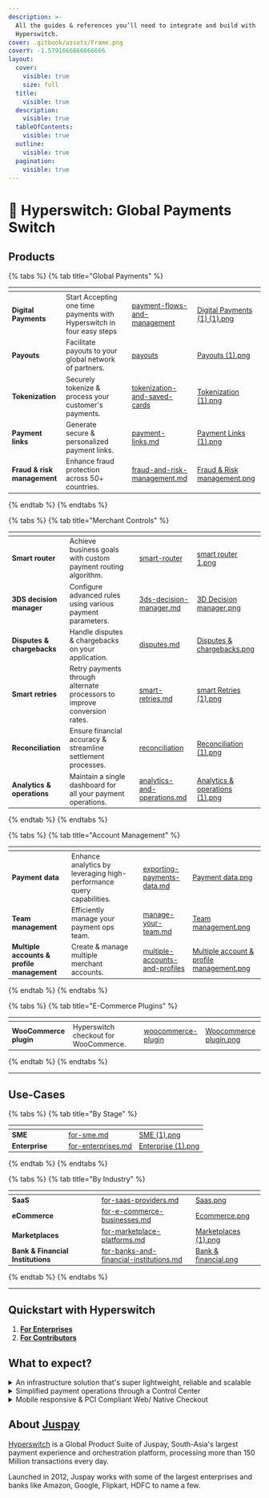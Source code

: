 ```yaml
---
description: >-
  All the guides & references you’ll need to integrate and build with
  Hyperswitch.
cover: .gitbook/assets/Frame.png
coverY: -1.5791666666666666
layout:
  cover:
    visible: true
    size: full
  title:
    visible: true
  description:
    visible: true
  tableOfContents:
    visible: true
  outline:
    visible: true
  pagination:
    visible: true
---
```


# 👋 Hyperswitch: Global Payments Switch

## Products

{% tabs %}
{% tab title="Global Payments" %}
<table data-view="cards"><thead><tr><th></th><th></th><th data-hidden></th><th data-hidden data-card-target data-type="content-ref"></th><th data-hidden data-card-cover data-type="files"></th></tr></thead><tbody><tr><td><strong>Digital Payments</strong> </td><td>Start Accepting one time payments with Hyperswitch in four easy steps</td><td></td><td><a href="features/payment-flows-and-management/">payment-flows-and-management</a></td><td><a href=".gitbook/assets/Digital Payments (1) (1).png">Digital Payments (1) (1).png</a></td></tr><tr><td><strong>Payouts</strong> </td><td>Facilitate payouts to your global network of partners.</td><td></td><td><a href="features/payment-flows-and-management/payouts/">payouts</a></td><td><a href=".gitbook/assets/Payouts (1).png">Payouts (1).png</a></td></tr><tr><td><strong>Tokenization</strong></td><td>Securely tokenize &#x26; process your customer's payments.</td><td></td><td><a href="features/payment-flows-and-management/tokenization-and-saved-cards/">tokenization-and-saved-cards</a></td><td><a href=".gitbook/assets/Tokenization (1).png">Tokenization (1).png</a></td></tr><tr><td><strong>Payment links</strong> </td><td>Generate secure &#x26; personalized payment links.</td><td></td><td><a href="features/payment-flows-and-management/payment-links.md">payment-links.md</a></td><td><a href=".gitbook/assets/Payment Links (1).png">Payment Links (1).png</a></td></tr><tr><td><strong>Fraud &#x26; risk management</strong></td><td>Enhance fraud protection across 50+ countries.</td><td></td><td><a href="features/merchant-controls/fraud-and-risk-management.md">fraud-and-risk-management.md</a></td><td><a href=".gitbook/assets/Fraud &#x26; Risk management.png">Fraud &#x26; Risk management.png</a></td></tr></tbody></table>
{% endtab %}
{% endtabs %}

{% tabs %}
{% tab title="Merchant Controls" %}
<table data-view="cards"><thead><tr><th></th><th></th><th data-hidden></th><th data-hidden data-card-target data-type="content-ref"></th><th data-hidden data-card-cover data-type="files"></th></tr></thead><tbody><tr><td><strong>Smart router</strong></td><td>Achieve business goals with custom payment routing algorithm.</td><td></td><td><a href="features/merchant-controls/smart-router/">smart-router</a></td><td><a href=".gitbook/assets/smart router 1.png">smart router 1.png</a></td></tr><tr><td><strong>3DS decision manager</strong> </td><td>Configure advanced rules using various payment parameters.</td><td></td><td><a href="features/3ds-decision-manager.md">3ds-decision-manager.md</a></td><td><a href=".gitbook/assets/3D Decision manager.png">3D Decision manager.png</a></td></tr><tr><td><strong>Disputes &#x26; chargebacks</strong></td><td>Handle disputes &#x26; chargebacks on your application.</td><td></td><td><a href="features/merchant-controls/disputes.md">disputes.md</a></td><td><a href=".gitbook/assets/Disputes &#x26; chargebacks.png">Disputes &#x26; chargebacks.png</a></td></tr><tr><td><strong>Smart retries</strong> </td><td>Retry payments through alternate processors to improve conversion rates. </td><td></td><td><a href="features/merchant-controls/smart-retries.md">smart-retries.md</a></td><td><a href=".gitbook/assets/smart Retries (1).png">smart Retries (1).png</a></td></tr><tr><td><strong>Reconciliation</strong></td><td>Ensure financial accuracy &#x26; streamline settlement processes.</td><td></td><td><a href="features/merchant-controls/reconciliation/">reconciliation</a></td><td><a href=".gitbook/assets/Reconciliation (1).png">Reconciliation (1).png</a></td></tr><tr><td><strong>Analytics &#x26; operations</strong></td><td>Maintain a single dashboard for all your payment operations.</td><td></td><td><a href="features/merchant-controls/analytics-and-operations.md">analytics-and-operations.md</a></td><td><a href=".gitbook/assets/Analytics &#x26; operations (1).png">Analytics &#x26; operations (1).png</a></td></tr></tbody></table>
{% endtab %}
{% endtabs %}

{% tabs %}
{% tab title="Account Management" %}
<table data-view="cards"><thead><tr><th></th><th></th><th data-hidden></th><th data-hidden data-card-target data-type="content-ref"></th><th data-hidden data-card-cover data-type="files"></th></tr></thead><tbody><tr><td><strong>Payment data</strong></td><td>Enhance analytics by leveraging high-performance query capabilities.</td><td></td><td><a href="features/account-management/exporting-payments-data.md">exporting-payments-data.md</a></td><td><a href=".gitbook/assets/Payment data.png">Payment data.png</a></td></tr><tr><td><strong>Team management</strong></td><td>Efficiently manage your payment ops team.</td><td></td><td><a href="features/account-management/manage-your-team.md">manage-your-team.md</a></td><td><a href=".gitbook/assets/Team management.png">Team management.png</a></td></tr><tr><td><strong>Multiple accounts &#x26; profile management</strong> </td><td>Create &#x26; manage multiple merchant accounts.</td><td></td><td><a href="features/account-management/multiple-accounts-and-profiles/">multiple-accounts-and-profiles</a></td><td><a href=".gitbook/assets/Multiple account &#x26; profile management.png">Multiple account &#x26; profile management.png</a></td></tr></tbody></table>
{% endtab %}
{% endtabs %}

{% tabs %}
{% tab title="E-Commerce Plugins" %}
<table data-view="cards"><thead><tr><th></th><th></th><th data-hidden></th><th data-hidden data-card-target data-type="content-ref"></th><th data-hidden data-card-cover data-type="files"></th></tr></thead><tbody><tr><td><strong>WooCommerce plugin</strong></td><td>Hyperswitch checkout for WooCommerce.</td><td></td><td><a href="features/e-commerce-platform-plugins/woocommerce-plugin/">woocommerce-plugin</a></td><td><a href=".gitbook/assets/Woocommerce plugin.png">Woocommerce plugin.png</a></td></tr></tbody></table>
{% endtab %}
{% endtabs %}

***

## Use-Cases

{% tabs %}
{% tab title="By Stage" %}
<table data-view="cards"><thead><tr><th></th><th data-hidden></th><th data-hidden></th><th data-hidden data-card-target data-type="content-ref"></th><th data-hidden data-card-cover data-type="files"></th></tr></thead><tbody><tr><td><strong>SME</strong></td><td></td><td></td><td><a href="about-hyperswitch/for-sme.md">for-sme.md</a></td><td><a href=".gitbook/assets/SME (1).png">SME (1).png</a></td></tr><tr><td><strong>Enterprise</strong></td><td></td><td></td><td><a href="about-hyperswitch/for-enterprises.md">for-enterprises.md</a></td><td><a href=".gitbook/assets/Enterprise (1).png">Enterprise (1).png</a></td></tr></tbody></table>
{% endtab %}
{% endtabs %}

{% tabs %}
{% tab title="By Industry" %}
<table data-view="cards"><thead><tr><th></th><th data-hidden></th><th data-hidden></th><th data-hidden data-card-target data-type="content-ref"></th><th data-hidden data-card-cover data-type="files"></th></tr></thead><tbody><tr><td><strong>SaaS</strong></td><td></td><td></td><td><a href="about-hyperswitch/for-saas-providers.md">for-saas-providers.md</a></td><td><a href=".gitbook/assets/Saas.png">Saas.png</a></td></tr><tr><td><strong>eCommerce</strong></td><td></td><td></td><td><a href="about-hyperswitch/for-e-commerce-businesses.md">for-e-commerce-businesses.md</a></td><td><a href=".gitbook/assets/Ecommerce.png">Ecommerce.png</a></td></tr><tr><td><strong>Marketplaces</strong></td><td></td><td></td><td><a href="about-hyperswitch/for-marketplace-platforms.md">for-marketplace-platforms.md</a></td><td><a href=".gitbook/assets/Marketplaces (1).png">Marketplaces (1).png</a></td></tr><tr><td><strong>Bank &#x26; Financial Institutions</strong></td><td></td><td></td><td><a href="about-hyperswitch/for-banks-and-financial-institutions.md">for-banks-and-financial-institutions.md</a></td><td><a href=".gitbook/assets/Bank &#x26; financial.png">Bank &#x26; financial.png</a></td></tr></tbody></table>
{% endtab %}
{% endtabs %}

***

## **Quickstart with Hyperswitch**

1. [**For Enterprises**](hyperswitch-cloud/quickstart/)&#x20;
2. [**For Contributors**](hyperswitch-open-source/overview.md)

## What to expect?

<details>

<summary>An infrastructure solution that's super lightweight, reliable and scalable</summary>

Hyperswitch is optimized for sub 25 ms application overhead and falls within 5% of the payment processor's latency. The application can absorb any shock resulting from unusual traffic spikes and uses a distributed key-value store for high frequency write operations

<img src=".gitbook/assets/latency.png" alt="" data-size="original">

</details>

<details>

<summary>Simplified payment operations through a Control Center</summary>

Hyperswitch provides a control center to handle all your payment operations like adding payment processors, managing payment routing and viewing analytics

<img src=".gitbook/assets/dashboard.gif" alt="" data-size="original">

</details>

<details>

<summary>Mobile responsive &#x26; PCI Compliant Web/ Native Checkout</summary>

Fully managed PCI compliant checkout to integrate with your web or app. Our Unified Checkout is highly customizable and blends right in with your web or app

<img src=".gitbook/assets/sdk.png" alt="" data-size="original">

</details>

## About [Juspay](https://juspay.io/in)

[Hyperswitch](https://hyperswitch.io/) is a Global Product Suite of Juspay, South-Asia's largest payment experience and orchestration platform, processing more than 150 Million transactions every day.&#x20;

Launched in 2012, Juspay works with some of the largest enterprises and banks like Amazon, Google, Flipkart, HDFC to name a few.

